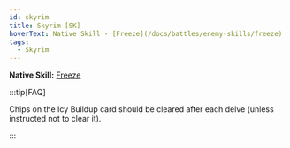 ```yaml
---
id: skyrim
title: Skyrim [SK]
hoverText: Native Skill - [Freeze](/docs/battles/enemy-skills/freeze)
tags:
  - Skyrim
---
```


**Native Skill:** [Freeze](/docs/battles/enemy-skills/freeze)

:::tip[FAQ]

Chips on the Icy Buildup card should be cleared after each delve (unless instructed not to clear it).

:::

